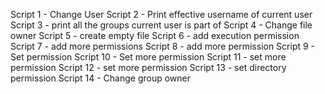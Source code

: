 Script 1 - Change User
Script 2 - Print effective username of current user
Script 3 - print all the groups current user is part of
Script 4 - Change file owner
Script 5 - create empty file
Script 6 - add execution permission
Script 7 - add more permissions
Script 8 - add more permission
Script 9 - Set permission
Script 10 - Set more permission
Script 11 - set more permission
Script 12 - set more permission
Script 13 - set directory permission
Script 14 - Change group owner
